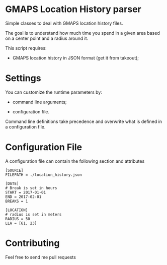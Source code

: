# GMAPS Location History parser

Simple classes to deal with GMAPS location history files.

The goal is to understand how much time you spend in a given 
area based on a center point and a radius around it.

This script requires:

- GMAPS location history in JSON format (get it from takeout);


# Settings

You can customize the runtime parameters by:

- command line arguments;

- configuration file.

Command line definitions take precedence and overwrite what is 
defined in a configuration file.


# Configuration File
A configuration file can contain the following section and attributes
```
[SOURCE]
FILEPATH = ./location_history.json

[DATE]
# Break is set in hours
START = 2017-01-01
END = 2017-02-01
BREAKS = 1

[LOCATION]
# radius is set in meters
RADIUS = 50
LLA = [61, 23]
```


# Contributing
Feel free to send me pull requests
